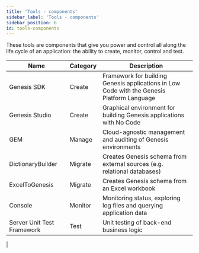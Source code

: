 ```yaml
---
title: 'Tools - components'
sidebar_label: 'Tools - components'
sidebar_position: 6
id: tools-components
---
```


These tools are components that give you power and control all along the life cycle of an application: the ability to create, monitor, control and test.

| Name| Category | Description|
|------------------------------------|--------------------|----------------|
|Genesis SDK	|Create |	Framework for building Genesis applications in Low Code with the Genesis Platform Language |
|Genesis Studio |	Create |	Graphical environment for building Genesis applications with No Code |
|GEM  |	Manage	 | Cloud-agnostic management and auditing of Genesis environments |
|DictionaryBuilder |	Migrate |	Creates Genesis schema from external sources (e.g. relational databases) |
|ExcelToGenesis |	Migrate	 | Creates Genesis schema from an Excel workbook |
|Console |	Monitor	 | Monitoring status, exploring log files and querying application data |
|Server Unit Test Framework |	Test	| Unit testing of back-end business logic |

|